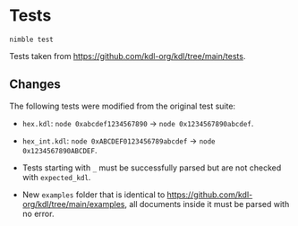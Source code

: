 # Tests
```
nimble test
```

Tests taken from https://github.com/kdl-org/kdl/tree/main/tests.

## Changes
The following tests were modified from the original test suite:
- `hex.kdl`: `node 0xabcdef1234567890` -> `node 0x1234567890abcdef`.
- `hex_int.kdl`: `node 0xABCDEF0123456789abcdef` -> `node 0x1234567890ABCDEF`.

- Tests starting with `_` must be successfully parsed but are not checked with `expected_kdl`.

- New `examples` folder that is identical to https://github.com/kdl-org/kdl/tree/main/examples, all documents inside it must be parsed with no error.
